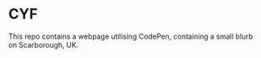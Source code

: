 # CYF

This repo contains a webpage utilising CodePen, containing a small blurb on Scarborough, UK.
